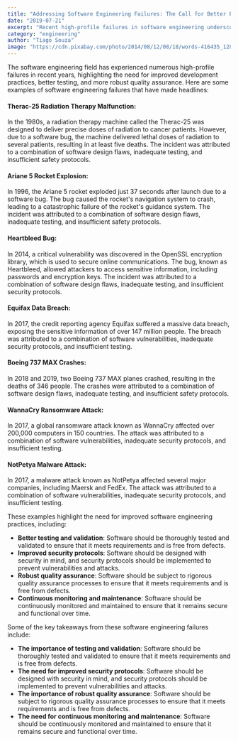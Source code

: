 ```yaml
---
title: "Addressing Software Engineering Failures: The Call for Better Practices and Quality Assurance"
date: "2019-07-21"
excerpt: "Recent high-profile failures in software engineering underscore the urgent need for enhanced development practices, improved testing, and stronger quality assurance measures."
category: "engineering"
author: "Tiago Souza"
image: "https://cdn.pixabay.com/photo/2014/08/12/08/18/words-416435_1280.jpg"
---
```


The software engineering field has experienced numerous high-profile failures in recent years, highlighting the need for improved development practices, better testing, and more robust quality assurance. Here are some examples of software engineering failures that have made headlines:

#### Therac-25 Radiation Therapy Malfunction: 
In the 1980s, a radiation therapy machine called the Therac-25 was designed to deliver precise doses of radiation to cancer patients. However, due to a software bug, the machine delivered lethal doses of radiation to several patients, resulting in at least five deaths. The incident was attributed to a combination of software design flaws, inadequate testing, and insufficient safety protocols.

#### Ariane 5 Rocket Explosion: 
In 1996, the Ariane 5 rocket exploded just 37 seconds after launch due to a software bug. The bug caused the rocket's navigation system to crash, leading to a catastrophic failure of the rocket's guidance system. The incident was attributed to a combination of software design flaws, inadequate testing, and insufficient safety protocols.

#### Heartbleed Bug: 
In 2014, a critical vulnerability was discovered in the OpenSSL encryption library, which is used to secure online communications. The bug, known as Heartbleed, allowed attackers to access sensitive information, including passwords and encryption keys. The incident was attributed to a combination of software design flaws, inadequate testing, and insufficient security protocols.

#### Equifax Data Breach: 
In 2017, the credit reporting agency Equifax suffered a massive data breach, exposing the sensitive information of over 147 million people. The breach was attributed to a combination of software vulnerabilities, inadequate security protocols, and insufficient testing.

#### Boeing 737 MAX Crashes: 
In 2018 and 2019, two Boeing 737 MAX planes crashed, resulting in the deaths of 346 people. The crashes were attributed to a combination of software design flaws, inadequate testing, and insufficient safety protocols.

#### WannaCry Ransomware Attack: 
In 2017, a global ransomware attack known as WannaCry affected over 200,000 computers in 150 countries. The attack was attributed to a combination of software vulnerabilities, inadequate security protocols, and insufficient testing.

#### NotPetya Malware Attack: 
In 2017, a malware attack known as NotPetya affected several major companies, including Maersk and FedEx. The attack was attributed to a combination of software vulnerabilities, inadequate security protocols, and insufficient testing.

These examples highlight the need for improved software engineering practices, including:

* **Better testing and validation**: Software should be thoroughly tested and validated to ensure that it meets requirements and is free from defects.
* **Improved security protocols**: Software should be designed with security in mind, and security protocols should be implemented to prevent vulnerabilities and attacks.
* **Robust quality assurance**: Software should be subject to rigorous quality assurance processes to ensure that it meets requirements and is free from defects.
* **Continuous monitoring and maintenance**: Software should be continuously monitored and maintained to ensure that it remains secure and functional over time.

Some of the key takeaways from these software engineering failures include:

* **The importance of testing and validation**: Software should be thoroughly tested and validated to ensure that it meets requirements and is free from defects.
* **The need for improved security protocols**: Software should be designed with security in mind, and security protocols should be implemented to prevent vulnerabilities and attacks.
* **The importance of robust quality assurance**: Software should be subject to rigorous quality assurance processes to ensure that it meets requirements and is free from defects.
* **The need for continuous monitoring and maintenance**: Software should be continuously monitored and maintained to ensure that it remains secure and functional over time.